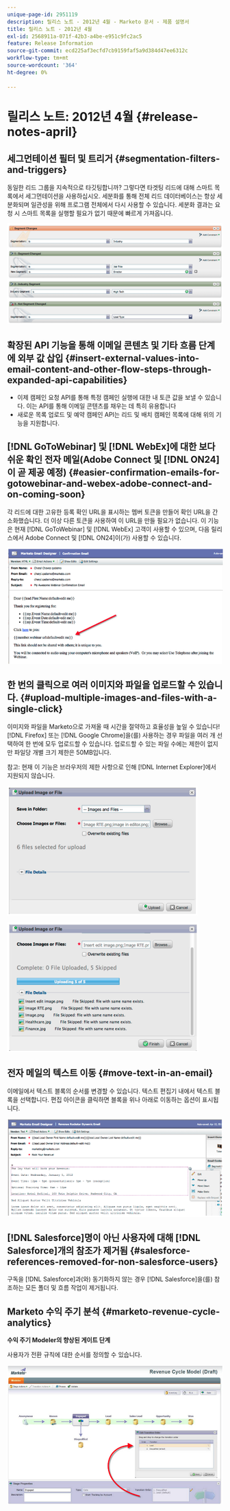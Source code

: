 ```yaml
---
unique-page-id: 2951119
description: 릴리스 노트 - 2012년 4월 - Marketo 문서 - 제품 설명서
title: 릴리스 노트 - 2012년 4월
exl-id: 2568911a-071f-42b3-a4be-e951c9fc2ac5
feature: Release Information
source-git-commit: ecd225af3ecfd7cb9159faf5a9d384d47ee6312c
workflow-type: tm+mt
source-wordcount: '364'
ht-degree: 0%

---
```


# 릴리스 노트: 2012년 4월 {#release-notes-april}

## 세그먼테이션 필터 및 트리거 {#segmentation-filters-and-triggers}

동일한 리드 그룹을 지속적으로 타깃팅합니까? 그렇다면 타겟팅 리드에 대해 스마트 목록에서 세그먼테이션을 사용하십시오. 세분화를 통해 전체 리드 데이터베이스는 항상 세분화되며 일관성을 위해 프로그램 전체에서 다시 사용할 수 있습니다. 세분화 결과는 요청 시 스마트 목록을 실행할 필요가 없기 때문에 빠르게 가져옵니다.

![](assets/image2014-9-23-10-3a3-3a57.png)

## 확장된 API 기능을 통해 이메일 콘텐츠 및 기타 흐름 단계에 외부 값 삽입 {#insert-external-values-into-email-content-and-other-flow-steps-through-expanded-api-capabilities}

* 이제 캠페인 요청 API를 통해 특정 캠페인 실행에 대한 내 토큰 값을 보낼 수 있습니다. 이는 API를 통해 이메일 콘텐츠를 채우는 데 특히 유용합니다
* 새로운 목록 업로드 및 예약 캠페인 API는 리드 및 배치 캠페인 목록에 대해 위의 기능을 지원합니다.

## [!DNL GoToWebinar] 및 [!DNL WebEx]에 대한 보다 쉬운 확인 전자 메일(Adobe Connect 및 [!DNL ON24]이 곧 제공 예정) {#easier-confirmation-emails-for-gotowebinar-and-webex-adobe-connect-and-on-coming-soon}

각 리드에 대한 고유한 등록 확인 URL을 표시하는 멤버 토큰을 만들어 확인 URL을 간소화했습니다. 더 이상 다른 토큰을 사용하여 이 URL을 만들 필요가 없습니다. 이 기능은 현재 [!DNL GoToWebinar] 및 [!DNL WebEx] 고객이 사용할 수 있으며, 다음 릴리스에서 Adobe Connect 및 [!DNL ON24]이(가) 사용할 수 있습니다.

![](assets/image2014-9-23-10-3a4-3a18.png)

## 한 번의 클릭으로 여러 이미지와 파일을 업로드할 수 있습니다. {#upload-multiple-images-and-files-with-a-single-click}

이미지와 파일을 Marketo으로 가져올 때 시간을 절약하고 효율성을 높일 수 있습니다! [!DNL Firefox] 또는 [!DNL Google Chrome]을(를) 사용하는 경우 파일을 여러 개 선택하여 한 번에 모두 업로드할 수 있습니다. 업로드할 수 있는 파일 수에는 제한이 없지만 파일당 개별 크기 제한은 50MB입니다.

참고: 현재 이 기능은 브라우저의 제한 사항으로 인해 [!DNL Internet Explorer]에서 지원되지 않습니다.

![](assets/image2014-9-23-10-3a4-3a32.png)

![](assets/image2014-9-23-10-3a4-3a46.png)

## 전자 메일의 텍스트 이동 {#move-text-in-an-email}

이메일에서 텍스트 블록의 순서를 변경할 수 있습니다. 텍스트 편집기 내에서 텍스트 블록을 선택합니다. 편집 아이콘을 클릭하면 블록을 위나 아래로 이동하는 옵션이 표시됩니다.

![](assets/image2014-9-23-10-3a5-3a1.png)

## [!DNL Salesforce]명이 아닌 사용자에 대해 [!DNL Salesforce]개의 참조가 제거됨 {#salesforce-references-removed-for-non-salesforce-users}

구독을 [!DNL Salesforce]과(와) 동기화하지 않는 경우 [!DNL Salesforce]을(를) 참조하는 모든 폴더 및 흐름 작업이 제거됩니다.

## Marketo 수익 주기 분석 {#marketo-revenue-cycle-analytics}

**수익 주기 Modeler의 향상된 게이트 단계**

사용자가 전환 규칙에 대한 순서를 정의할 수 있습니다.

![](assets/image2014-9-23-10-3a5-3a17.png)
